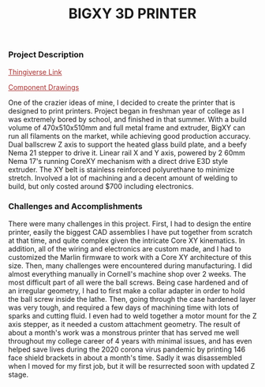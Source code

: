﻿---
layout: default
title: BIGXY 3D PRINTER
category: portfolio
modal-id: 18
vid1: <div class="video-container"> <iframe class="video" src="https://www.youtube.com/embed/Rj0XkIeNbQE" allowfullscreen></iframe> </div>
vid2: null
img: Big_XY/bigxyrend1.jpg	
img2: Big_XY/IMG_1611.jpg 
img3: Big_XY/IMG_1795.jpg 
img4: Big_XY/bigxyrend2.jpg 
img5: Big_XY/e3d.jpg 
project-date: 2016-2020
languages:
- C/C++
concepts:
- 3D Printing
- Mechatronics Design
- Manufacturing
- Wire Harness Design
tools:
- Autodesk Inventor
- Manual Lathe and Mill
- Tig Welder
---

### Project Description

<a href="https://www.thingiverse.com/thing:1869688" style="color: #a83232" target="_blank">Thingiverse Link</a>

<a href="img/portfolio/Big_XY/Bigxy.pdf" style="color: #a83232" target="_blank">Component Drawings</a>

One of the crazier ideas of mine, I decided to create the printer that is designed to print printers. Project began in freshman year of college as I was extremely bored by school, and finished in that summer. With a build volume of 470x510x510mm and full metal frame and extruder, BigXY can run all filaments on the market, while achieving good production accuracy. Dual ballscrew Z axis to support the heated glass build plate, and a beefy Nema 21 stepper to drive it. Linear rail X and Y axis, powered by 2 60mm Nema 17's running CoreXY mechanism with a direct drive E3D style extruder. The XY belt is stainless reinforced polyurethane to minimize stretch. Involved a lot of machining and a decent amount of welding to build, but only costed around $700 including electronics.

### Challenges and Accomplishments

There were many challenges in this project. First, I had to design the entire printer, easily the biggest CAD assemblies I have put together from scratch at that time, and quite complex given the intricate Core XY kinematics. In addition, all of the wiring and electronics are custom made, and I had to customized the Marlin firmware to work with a Core XY architecture of this size. Then, many challenges were encountered during manufacturing. I did almost everything manually in Cornell's machine shop over 2 weeks. The most difficult part of all were the ball screws. Being case hardened and of an irregular geometry, I had to first make a collar adapter in order to hold the ball screw inside the lathe. Then, going through the case hardened layer was very tough, and required a few days of machining time with lots of sparks and cutting fluid. I even had to weld together a motor mount for the Z axis stepper, as it needed a custom attachment geometry. The result of about a month's work was a monstrous printer that has served me well throughout my college career of 4 years with minimal issues, and has even helped save lives during the 2020 corona virus pandemic by printing 146 face shield brackets in about a month's time. Sadly it was disassembled when I moved for my first job, but it will be resurrected soon with updated Z stage.